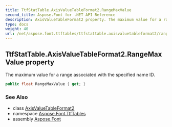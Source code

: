 ```yaml
---
title: TtfStatTable.AxisValueTableFormat2.RangeMaxValue
second_title: Aspose.Font for .NET API Reference
description: AxisValueTableFormat2 property. The maximum value for a range associated with the specified name ID
type: docs
weight: 40
url: /net/aspose.font.ttftables/ttfstattable.axisvaluetableformat2/rangemaxvalue/
---
```

## TtfStatTable.AxisValueTableFormat2.RangeMaxValue property

The maximum value for a range associated with the specified name ID.

```csharp
public float RangeMaxValue { get; }
```

### See Also

* class [AxisValueTableFormat2](../)
* namespace [Aspose.Font.TtfTables](../../../aspose.font.ttftables/)
* assembly [Aspose.Font](../../../)


